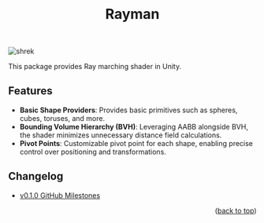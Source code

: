 <div id="top"></div>

<br />

<div align="center">
  <h1 align="center">Rayman</h1>
</div>
<br />

![shrek](https://github.com/user-attachments/assets/1c3a3937-0c16-43a0-bbf1-85194aa4ced5)

This package provides Ray marching shader in Unity.

## Features
- **Basic Shape Providers**: Provides basic primitives such as spheres, cubes, toruses, and more.
- **Bounding Volume Hierarchy (BVH)**: Leveraging AABB alongside BVH, the shader minimizes unnecessary distance field calculations.
- **Pivot Points**: Customizable pivot point for each shape, enabling precise control over positioning and transformations.

## Changelog
- [v0.1.0 GitHub Milestones](https://github.com/davidkimighty/Rayman/milestone/1?closed=1)

<p align="right">(<a href="#top">back to top</a>)</p>
<br />
